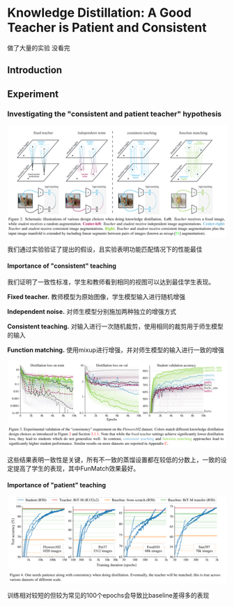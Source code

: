 # Knowledge Distillation: A Good Teacher is Patient and Consistent



做了大量的实验 没看完

## Introduction



## Experiment

### Investigating the "consistent and patient teacher" hypothesis

![image-20240407143424519](imgs/image-20240407143424519.png)

我们通过实验验证了提出的假设，且实验表明功能匹配情况下的性能最佳

#### Importance of "consistent" teaching

我们证明了一致性标准，学生和教师看到相同的视图可以达到最佳学生表现。

**Fixed teacher.** 教师模型为原始图像，学生模型输入进行随机增强

**Independent noise.** 对师生模型分别施加两种独立的增强方式

**Consistent teaching.** 对输入进行一次随机裁剪，使用相同的裁剪用于师生模型的输入

**Function matching.** 使用mixup进行增强，并对师生模型的输入进行一致的增强

![image-20240407153121573](imgs/image-20240407153121573.png)

这些结果表明一致性是关键，所有不一致的蒸馏设置都在较低的分数上，一致的设定提高了学生的表现，其中FunMatch效果最好。

#### Importance of "patient" teaching

![image-20240407155141753](imgs/image-20240407155141753.png)

训练相对较短的但较为常见的100个epochs会导致比baseline差得多的表现